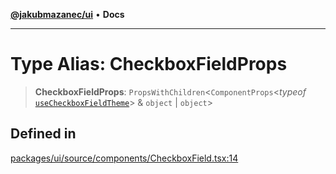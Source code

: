 [**@jakubmazanec/ui**](../README.md) • **Docs**

---

# Type Alias: CheckboxFieldProps

> **CheckboxFieldProps**: `PropsWithChildren`\<`ComponentProps`\<_typeof_
> [`useCheckboxFieldTheme`](../functions/useCheckboxFieldTheme.md)\> & `object` \| `object`\>

## Defined in

[packages/ui/source/components/CheckboxField.tsx:14](https://github.com/jakubmazanec/tools/blob/e8ae4d79f84effbab1b79b1c88222a54b84f3504/packages/ui/source/components/CheckboxField.tsx#L14)
